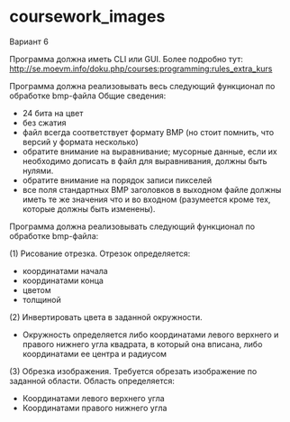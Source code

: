 # coursework_images
Вариант 6

Программа должна иметь CLI или GUI. Более подробно тут: http://se.moevm.info/doku.php/courses:programming:rules_extra_kurs

Программа должна реализовывать весь следующий функционал по обработке bmp-файла
Общие сведения:
- 24 бита на цвет
- без сжатия
- файл всегда соответствует формату BMP (но стоит помнить, что версий у формата несколько)
- обратите внимание на выравнивание; мусорные данные, если их необходимо дописать в файл для выравнивания, должны быть нулями.
- обратите внимание на порядок записи пикселей
- все поля стандартных BMP заголовков в выходном файле должны иметь те же значения что и во входном (разумеется кроме тех, которые должны быть изменены).

Программа должна реализовывать следующий функционал по обработке bmp-файла:

(1) Рисование отрезка. Отрезок определяется:
- координатами начала
- координатами конца
- цветом
- толщиной

(2) Инвертировать цвета в заданной окружности. 
- Окружность определяется либо координатами левого верхнего и правого нижнего угла квадрата, в который она вписана, либо координатами ее центра и радиусом

(3) Обрезка изображения. Требуется обрезать изображение по заданной области. Область определяется:
- Координатами левого верхнего угла 
- Координатами правого нижнего угла 
